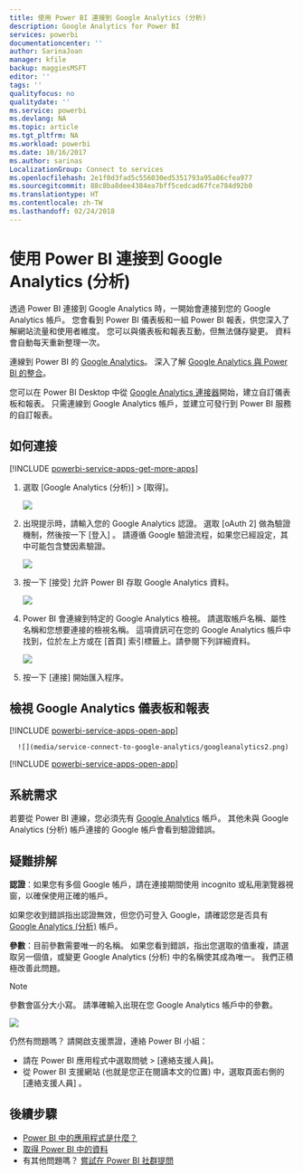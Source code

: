 ```yaml
---
title: 使用 Power BI 連接到 Google Analytics (分析)
description: Google Analytics for Power BI
services: powerbi
documentationcenter: ''
author: SarinaJoan
manager: kfile
backup: maggiesMSFT
editor: ''
tags: ''
qualityfocus: no
qualitydate: ''
ms.service: powerbi
ms.devlang: NA
ms.topic: article
ms.tgt_pltfrm: NA
ms.workload: powerbi
ms.date: 10/16/2017
ms.author: sarinas
LocalizationGroup: Connect to services
ms.openlocfilehash: 2e1f0d3fad5c556030ed5351793a95a86cfea977
ms.sourcegitcommit: 88c8ba8dee4384ea7bff5cedcad67fce784d92b0
ms.translationtype: HT
ms.contentlocale: zh-TW
ms.lasthandoff: 02/24/2018
---
```

# <a name="connect-to-google-analytics-with-power-bi"></a>使用 Power BI 連接到 Google Analytics (分析)
透過 Power BI 連接到 Google Analytics 時，一開始會連接到您的 Google Analytics 帳戶。 您會看到 Power BI 儀表板和一組 Power BI 報表，供您深入了解網站流量和使用者維度。 您可以與儀表板和報表互動，但無法儲存變更。 資料會自動每天重新整理一次。

連線到 Power BI 的 [Google Analytics](https://app.powerbi.com/getdata/services/google-analytics)。 深入了解 [Google Analytics 與 Power BI 的整合](https://powerbi.microsoft.com/integrations/google-analytics)。

您可以在 Power BI Desktop 中從 [Google Analytics 連接器](service-google-analytics-connector.md)開始，建立自訂儀表板和報表。 只需連線到 Google Analytics 帳戶，並建立可發行到 Power BI 服務的自訂報表。

## <a name="how-to-connect"></a>如何連接
[!INCLUDE [powerbi-service-apps-get-more-apps](./includes/powerbi-service-apps-get-more-apps.md)]

1. 選取 [Google Analytics (分析)] \> [取得]。
   
   ![](media/service-connect-to-google-analytics/ga.png)
2. 出現提示時，請輸入您的 Google Analytics 認證。 選取 [oAuth 2]  做為驗證機制，然後按一下 [登入] 。 請遵循 Google 驗證流程，如果您已經設定，其中可能包含雙因素驗證。
   
   ![](media/service-connect-to-google-analytics/creds.png)
3. 按一下 [接受]  允許 Power BI 存取 Google Analytics 資料。
   
   ![](media/service-connect-to-google-analytics/googleanalytics.png)
4. Power BI 會連線到特定的 Google Analytics 檢視。 請選取帳戶名稱、屬性名稱和您想要連接的檢視名稱。 這項資訊可在您的 Google Analytics 帳戶中找到，位於左上方或在 [首頁]  索引標籤上。請參閱下列詳細資料。 
   
   ![](media/service-connect-to-google-analytics/params2.png)
5. 按一下 [連接]  開始匯入程序。 

## <a name="view-the-google-analytics-dashboard-and-reports"></a>檢視 Google Analytics 儀表板和報表
[!INCLUDE [powerbi-service-apps-open-app](./includes/powerbi-service-apps-open-app.md)]

      ![](media/service-connect-to-google-analytics/googleanalytics2.png)

[!INCLUDE [powerbi-service-apps-open-app](./includes/powerbi-service-apps-what-now.md)]

## <a name="system-requirements"></a>系統需求
若要從 Power BI 連線，您必須先有 [Google Analytics](https://www.google.com/analytics/) 帳戶。 其他未與 Google Analytics (分析) 帳戶連接的 Google 帳戶會看到驗證錯誤。

## <a name="troubleshooting"></a>疑難排解
**認證**：如果您有多個 Google 帳戶，請在連接期間使用 incognito 或私用瀏覽器視窗，以確保使用正確的帳戶。

如果您收到錯誤指出認證無效，但您仍可登入 Google，請確認您是否具有 [Google Analytics (分析)](https://www.google.com/analytics/) 帳戶。

**參數**：目前參數需要唯一的名稱。 如果您看到錯誤，指出您選取的值重複，請選取另一個值，或變更 Google Analytics (分析) 中的名稱使其成為唯一。 我們正積極改善此問題。

>[!NOTE]
>參數會區分大小寫。 請準確輸入出現在您 Google Analytics 帳戶中的參數。

![](media/service-connect-to-google-analytics/pbi_googleanalytics1.png)

仍然有問題嗎？ 請開啟支援票證，連絡 Power BI 小組：

* 請在 Power BI 應用程式中選取問號 \> [連絡支援人員]。
* 從 Power BI 支援網站 (也就是您正在閱讀本文的位置) 中，選取頁面右側的 [連絡支援人員]  。

## <a name="next-steps"></a>後續步驟
* [Power BI 中的應用程式是什麼？](service-install-use-apps.md)
* [取得 Power BI 中的資料](service-get-data.md)
* 有其他問題嗎？ [嘗試在 Power BI 社群提問](http://community.powerbi.com/)

